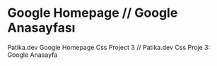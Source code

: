 # Google Homepage // Google Anasayfası
Patika.dev Google Homepage Css Project 3 // Patika.dev Css Proje 3: Google Anasayfa 
